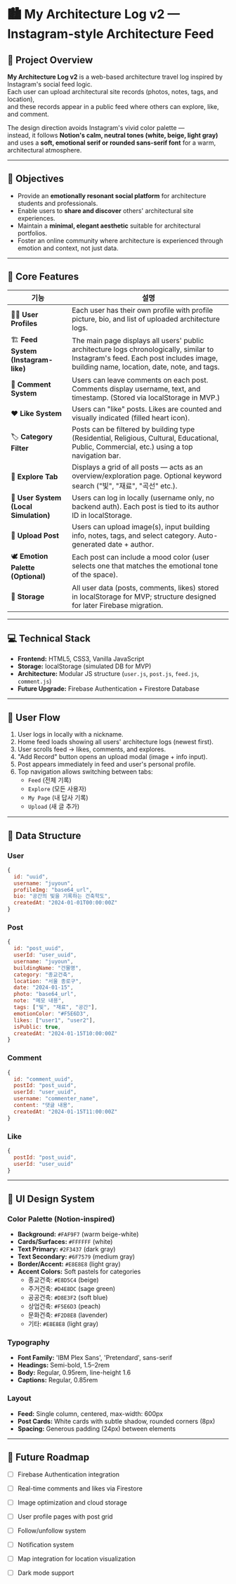 # 🏙️ My Architecture Log v2 — Instagram-style Architecture Feed

## 📘 Project Overview
**My Architecture Log v2** is a web-based architecture travel log inspired by Instagram's social feed logic.  
Each user can upload architectural site records (photos, notes, tags, and location),  
and these records appear in a public feed where others can explore, like, and comment.

The design direction avoids Instagram's vivid color palette —  
instead, it follows **Notion's calm, neutral tones (white, beige, light gray)** and uses a **soft, emotional serif or rounded sans-serif font** for a warm, architectural atmosphere.

---

## 🎯 Objectives
- Provide an **emotionally resonant social platform** for architecture students and professionals.  
- Enable users to **share and discover** others' architectural site experiences.  
- Maintain a **minimal, elegant aesthetic** suitable for architectural portfolios.  
- Foster an online community where architecture is experienced through emotion and context, not just data.

---

## 🧱 Core Features
| 기능 | 설명 |
|------|------|
| 🧑‍💻 **User Profiles** | Each user has their own profile with profile picture, bio, and list of uploaded architecture logs. |
| 🏗️ **Feed System (Instagram-like)** | The main page displays all users' public architecture logs chronologically, similar to Instagram's feed. Each post includes image, building name, location, date, note, and tags. |
| 💬 **Comment System** | Users can leave comments on each post. Comments display username, text, and timestamp. (Stored via localStorage in MVP.) |
| ❤️ **Like System** | Users can "like" posts. Likes are counted and visually indicated (filled heart icon). |
| 🏷️ **Category Filter** | Posts can be filtered by building type (Residential, Religious, Cultural, Educational, Public, Commercial, etc.) using a top navigation bar. |
| 🧭 **Explore Tab** | Displays a grid of all posts — acts as an overview/exploration page. Optional keyword search ("빛", "재료", "곡선" etc.). |
| 🔐 **User System (Local Simulation)** | Users can log in locally (username only, no backend auth). Each post is tied to its author ID in localStorage. |
| 📸 **Upload Post** | Users can upload image(s), input building info, notes, tags, and select category. Auto-generated date + author. |
| 🕊️ **Emotion Palette (Optional)** | Each post can include a mood color (user selects one that matches the emotional tone of the space). |
| 💾 **Storage** | All user data (posts, comments, likes) stored in localStorage for MVP; structure designed for later Firebase migration. |

---

## 💻 Technical Stack
- **Frontend:** HTML5, CSS3, Vanilla JavaScript  
- **Storage:** localStorage (simulated DB for MVP)  
- **Architecture:** Modular JS structure (`user.js`, `post.js`, `feed.js`, `comment.js`)  
- **Future Upgrade:** Firebase Authentication + Firestore Database  

---

## 🧭 User Flow
1. User logs in locally with a nickname.  
2. Home feed loads showing all users' architecture logs (newest first).  
3. User scrolls feed → likes, comments, and explores.  
4. "Add Record" button opens an upload modal (image + info input).  
5. Post appears immediately in feed and user's personal profile.  
6. Top navigation allows switching between tabs:  
   - `Feed` (전체 기록)  
   - `Explore` (모든 사용자)  
   - `My Page` (내 답사 기록)  
   - `Upload` (새 글 추가)

---

## 🧩 Data Structure

### User
```js
{
  id: "uuid",
  username: "juyoun",
  profileImg: "base64_url",
  bio: "공간의 빛을 기록하는 건축학도",
  createdAt: "2024-01-01T00:00:00Z"
}
```

### Post
```js
{
  id: "post_uuid",
  userId: "user_uuid",
  username: "juyoun",
  buildingName: "건물명",
  category: "종교건축",
  location: "서울 종로구",
  date: "2024-01-15",
  photo: "base64_url",
  note: "메모 내용",
  tags: ["빛", "재료", "공간"],
  emotionColor: "#F5E6D3",
  likes: ["user1", "user2"],
  isPublic: true,
  createdAt: "2024-01-15T10:00:00Z"
}
```

### Comment
```js
{
  id: "comment_uuid",
  postId: "post_uuid",
  userId: "user_uuid",
  username: "commenter_name",
  content: "댓글 내용",
  createdAt: "2024-01-15T11:00:00Z"
}
```

### Like
```js
{
  postId: "post_uuid",
  userId: "user_uuid"
}
```

---

## 🎨 UI Design System

### Color Palette (Notion-inspired)
- **Background:** `#FAF9F7` (warm beige-white)
- **Cards/Surfaces:** `#FFFFFF` (white)
- **Text Primary:** `#2F3437` (dark gray)
- **Text Secondary:** `#6F7579` (medium gray)
- **Border/Accent:** `#E8E8E8` (light gray)
- **Accent Colors:** Soft pastels for categories
  - 종교건축: `#E8D5C4` (beige)
  - 주거건축: `#D4E8DC` (sage green)
  - 공공건축: `#D8E3F2` (soft blue)
  - 상업건축: `#F5E6D3` (peach)
  - 문화건축: `#F2D8E8` (lavender)
  - 기타: `#E8E8E8` (light gray)

### Typography
- **Font Family:** 'IBM Plex Sans', 'Pretendard', sans-serif
- **Headings:** Semi-bold, 1.5–2rem
- **Body:** Regular, 0.95rem, line-height 1.6
- **Captions:** Regular, 0.85rem

### Layout
- **Feed:** Single column, centered, max-width: 600px
- **Post Cards:** White cards with subtle shadow, rounded corners (8px)
- **Spacing:** Generous padding (24px) between elements

---

## 🌱 Future Roadmap
- [ ] Firebase Authentication integration
- [ ] Real-time comments and likes via Firestore
- [ ] Image optimization and cloud storage
- [ ] User profile pages with post grid
- [ ] Follow/unfollow system
- [ ] Notification system
- [ ] Map integration for location visualization
- [ ] Dark mode support

